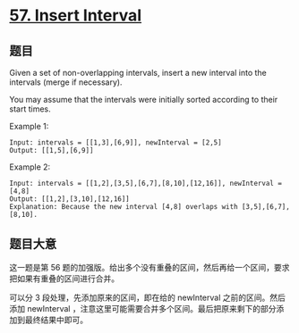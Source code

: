 # [57. Insert Interval](https://leetcode.com/problems/insert-interval/)

## 题目

Given a set of non-overlapping intervals, insert a new interval into the intervals (merge if necessary).

You may assume that the intervals were initially sorted according to their start times.

Example 1:  

```
Input: intervals = [[1,3],[6,9]], newInterval = [2,5]
Output: [[1,5],[6,9]]
```

Example 2:  

```
Input: intervals = [[1,2],[3,5],[6,7],[8,10],[12,16]], newInterval = [4,8]
Output: [[1,2],[3,10],[12,16]]
Explanation: Because the new interval [4,8] overlaps with [3,5],[6,7],[8,10].
```

## 题目大意

这一题是第 56 题的加强版。给出多个没有重叠的区间，然后再给一个区间，要求把如果有重叠的区间进行合并。

可以分 3 段处理，先添加原来的区间，即在给的 newInterval 之前的区间。然后添加 newInterval ，注意这里可能需要合并多个区间。最后把原来剩下的部分添加到最终结果中即可。
